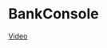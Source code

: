 # BankConsole
[Video](https://github.com/solh6656/BankConsole/blob/master/BankConsole/Videos/2025-02-20_05-01-05.mp4)
